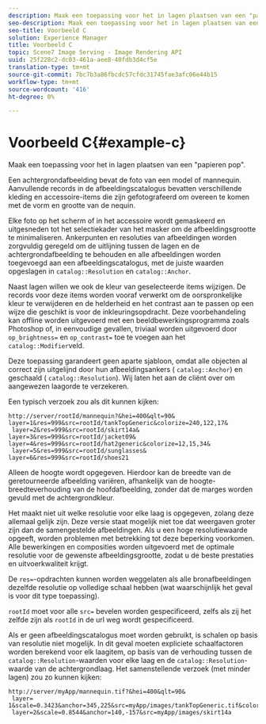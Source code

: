 ```yaml
---
description: Maak een toepassing voor het in lagen plaatsen van een "papieren pop".
seo-description: Maak een toepassing voor het in lagen plaatsen van een "papieren pop".
seo-title: Voorbeeld C
solution: Experience Manager
title: Voorbeeld C
topic: Scene7 Image Serving - Image Rendering API
uuid: 25f228c2-dc03-461a-aee8-40fdb3d4cf5e
translation-type: tm+mt
source-git-commit: 7bc7b3a86fbcdc57cfdc31745fae3afc06e44b15
workflow-type: tm+mt
source-wordcount: '416'
ht-degree: 0%

---
```



# Voorbeeld C{#example-c}

Maak een toepassing voor het in lagen plaatsen van een &quot;papieren pop&quot;.

Een achtergrondafbeelding bevat de foto van een model of mannequin. Aanvullende records in de afbeeldingscatalogus bevatten verschillende kleding en accessoire-items die zijn gefotografeerd om overeen te komen met de vorm en grootte van de nequin.

Elke foto op het scherm of in het accessoire wordt gemaskeerd en uitgesneden tot het selectiekader van het masker om de afbeeldingsgrootte te minimaliseren. Ankerpunten en resoluties van afbeeldingen worden zorgvuldig geregeld om de uitlijning tussen de lagen en de achtergrondafbeelding te behouden en alle afbeeldingen worden toegevoegd aan een afbeeldingscatalogus, met de juiste waarden opgeslagen in `catalog::Resolution` en `catalog::Anchor`.

Naast lagen willen we ook de kleur van geselecteerde items wijzigen. De records voor deze items worden vooraf verwerkt om de oorspronkelijke kleur te verwijderen en de helderheid en het contrast aan te passen op een wijze die geschikt is voor de inkleuringsopdracht. Deze voorbehandeling kan offline worden uitgevoerd met een beeldbewerkingsprogramma zoals Photoshop of, in eenvoudige gevallen, triviaal worden uitgevoerd door `op_brightness=` en `op_contrast=` toe te voegen aan het `catalog::Modifier`veld.

Deze toepassing garandeert geen aparte sjabloon, omdat alle objecten al correct zijn uitgelijnd door hun afbeeldingsankers ( `catalog::Anchor`) en geschaald ( `catalog::Resolution`). Wij laten het aan de cliënt over om aangewezen laagorde te verzekeren.

Een typisch verzoek zou als dit kunnen kijken:

```
http://server/rootId/mannequin?&hei=400&qlt=90&
layer=1&res=999&src=rootId/tankTopGeneric&colorize=240,122,17&
 layer=2&res=999&src=rootId/skirt14a&
layer=3&res=999&src=rootId/jacket09&
layer=4&res=999&src=rootId/hat2generic&colorize=12,15,34&
 layer=5&res=999&src=rootId/sunglasses&
layer=6&res=999&src=rootId/shoes21
```

Alleen de hoogte wordt opgegeven. Hierdoor kan de breedte van de geretourneerde afbeelding variëren, afhankelijk van de hoogte-breedteverhouding van de hoofdafbeelding, zonder dat de marges worden gevuld met de achtergrondkleur.

Het maakt niet uit welke resolutie voor elke laag is opgegeven, zolang deze allemaal gelijk zijn. Deze versie staat mogelijk niet toe dat weergaven groter zijn dan de samengestelde afbeeldingen. Als u een hoge resolutiewaarde opgeeft, worden problemen met betrekking tot deze beperking voorkomen. Alle bewerkingen en composities worden uitgevoerd met de optimale resolutie voor de gewenste afbeeldingsgrootte, zodat u de beste prestaties en uitvoerkwaliteit krijgt.

De `res=`-opdrachten kunnen worden weggelaten als alle bronafbeeldingen dezelfde resolutie op volledige schaal hebben (wat waarschijnlijk het geval is voor dit type toepassing).

`rootId` moet voor alle `src=` bevelen worden gespecificeerd, zelfs als zij het zelfde zijn als `rootId` in de url weg wordt gespecificeerd.

Als er geen afbeeldingscatalogus moet worden gebruikt, is schalen op basis van resolutie niet mogelijk. In dit geval moeten expliciete schaalfactoren worden berekend voor elk laagitem, op basis van de verhouding tussen de `catalog::Resolution`-waarden voor elke laag en de `catalog::Resolution`-waarde van de achtergrondlaag. Het samenstellende verzoek (met minder lagen) zou zo kunnen kijken:

```
http://server/myApp/mannequin.tif?&hei=400&qlt=90&
 layer= 1&scale=0.3423&anchor=345,225&src=myApp/images/tankTopGeneric.tif&colorize=240,122,17&
 layer=2&scale=0.8544&anchor=140,-157&src=myApp/images/skirt14a
```

